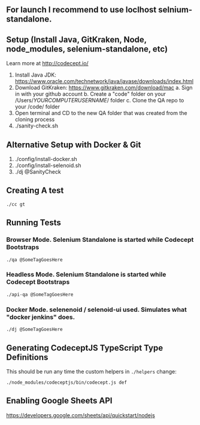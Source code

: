 ## For launch I recommend to use loclhost selnium-standalone.

## Setup (Install Java, GitKraken, Node, node_modules, selenium-standalone, etc)
Learn more at http://codecept.io/

1. Install Java JDK: https://www.oracle.com/technetwork/java/javase/downloads/index.html
2. Download GitKraken: https://www.gitkraken.com/download/mac
  a. Sign in with your github account
  b. Create a "code" folder on your /Users/*YOURCOMPUTERUSERNAME*/ folder
  c. Clone the QA repo to your /code/ folder
3. Open terminal and CD to the new QA folder that was created from the cloning process
4. ./sanity-check.sh    

## Alternative Setup with Docker & Git
1. ./config/install-docker.sh
2. ./config/install-selenoid.sh
3. ./dj @SanityCheck

## Creating A test

  ```Termainal
  ./cc gt
  ```

## Running Tests

### Browser Mode. Selenium Standalone is started while Codecept Bootstraps

  ```Termainal
  ./qa @SomeTagGoesHere
  ```
### Headless Mode. Selenium Standalone is started while Codecept Bootstraps

  ```Termainal
  ./api-qa @SomeTagGoesHere
  ```
### Docker Mode. selenenoid / selenoid-ui used. Simulates what "docker jenkins" does.

  ```Termainal
  ./dj @SomeTagGoesHere
  ```

## Generating CodeceptJS TypeScript Type Definitions

This should be run any time the custom helpers in `./helpers` change:

```
./node_modules/codeceptjs/bin/codecept.js def
```

## Enabling Google Sheets API
https://developers.google.com/sheets/api/quickstart/nodejs
